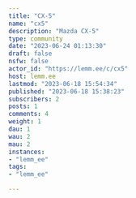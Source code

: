 ```yaml
---
title: "CX-5" 
name: "cx5"
description: "Mazda CX-5"
type: community
date: "2023-06-24 01:13:30"
draft: false
nsfw: false
actor_id: "https://lemm.ee/c/cx5"
host: lemm.ee
lastmod: "2023-06-18 15:54:34"
published: "2023-06-18 15:38:23"
subscribers: 2
posts: 1
comments: 4
weight: 1
dau: 1
wau: 2
mau: 2
instances:
- "lemm_ee"
tags: 
- "lemm_ee"

---
```

